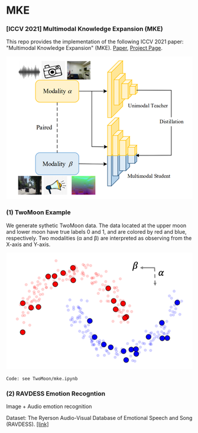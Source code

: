 # MKE
### [ICCV 2021] Multimodal Knowledge Expansion (MKE)
This repo provides the implementation of the following ICCV 2021 paper:
"Multimodal Knowledge Expansion" (MKE). [Paper](https://arxiv.org/abs/2103.14431), [Project Page](https://tsinghua-mars-lab.github.io/MKE/).

![framework](figs/framework.png)

### (1) TwoMoon Example

We generate sythetic TwoMoon data. The data located at the upper moon and lower moon have true labels 0 and 1, and are colored by red and blue, respectively.
Two modalities (α and β) are interpreted as observing from the X-axis and Y-axis.

![Twomoon](figs/twomoon.png)

```
Code: see TwoMoon/mke.ipynb
```


### (2) RAVDESS Emotion Recogntion

Image + Audio emotion recognition

Dataset:
The Ryerson Audio-Visual Database of Emotional Speech and Song (RAVDESS). [[link]](https://zenodo.org/record/1188976#.YG6fBy8RrUo)


